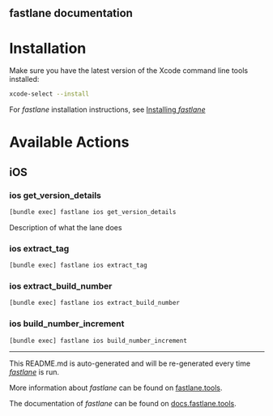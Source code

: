 fastlane documentation
----

# Installation

Make sure you have the latest version of the Xcode command line tools installed:

```sh
xcode-select --install
```

For _fastlane_ installation instructions, see [Installing _fastlane_](https://docs.fastlane.tools/#installing-fastlane)

# Available Actions

## iOS

### ios get_version_details

```sh
[bundle exec] fastlane ios get_version_details
```

Description of what the lane does

### ios extract_tag

```sh
[bundle exec] fastlane ios extract_tag
```



### ios extract_build_number

```sh
[bundle exec] fastlane ios extract_build_number
```



### ios build_number_increment

```sh
[bundle exec] fastlane ios build_number_increment
```



----

This README.md is auto-generated and will be re-generated every time [_fastlane_](https://fastlane.tools) is run.

More information about _fastlane_ can be found on [fastlane.tools](https://fastlane.tools).

The documentation of _fastlane_ can be found on [docs.fastlane.tools](https://docs.fastlane.tools).
